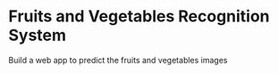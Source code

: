 # Fruits and Vegetables Recognition System
 Build a web app to predict the fruits and vegetables images
